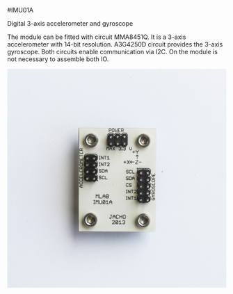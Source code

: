 <!--- Created:2017-01-02T13:45:51.708407: ---> 
<!--- Author:Mlab: ---> 
<!--- AuthorEmail:email@mlab.cz: ---> 
<!--- Tags:None: ---> 
<!--- Ust:None: ---> 
<!--- Name:IMU01A: --->
#IMU01A 
<!--- LongName --->
Digital 3-axis accelerometer and gyroscope
<!--- ELongName ---> 

<!--- Lead --->
The module can be fitted with circuit MMA8451Q. It is a 3-axis accelerometer with 14-bit resolution. A3G4250D circuit provides the 3-axis gyroscope. Both circuits enable communication via I2C. On the module is not necessary to assemble both IO.
<!--- ELead ---> 

![LeadImg](DOC/SRC/img/IMU01A_top_big.jpg) 


​
​
<!--- Description --->
<!--- EDescription --->
<!--- Content --->
<!--- EContent --->
            